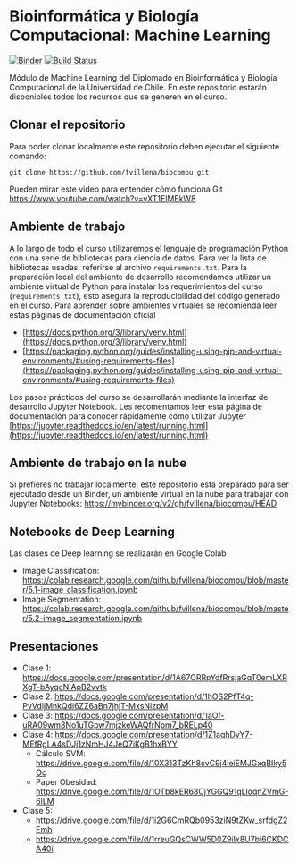 # Bioinformática y Biología Computacional: Machine Learning


[![Binder](https://mybinder.org/badge_logo.svg)](https://mybinder.org/v2/gh/fvillena/biocompu/HEAD)
[![Build Status](https://www.travis-ci.com/fvillena/mae2.svg?branch=master)](https://www.travis-ci.com/fvillena/biocompu)

Módulo de Machine Learning del Diplomado en Bioinformática y Biología Computacional de la Universidad de Chile. En este repositorio estarán disponibles todos los recursos que se generen en el curso.

## Clonar el repositorio

Para poder clonar localmente este repositorio deben ejecutar el siguiente comando:

```
git clone https://github.com/fvillena/biocompu.git
```

Pueden mirar este video para entender cómo funciona Git https://www.youtube.com/watch?v=yXT1ElMEkW8

## Ambiente de trabajo

A lo largo de todo el curso utilizaremos el lenguaje de programación Python con una serie de bibliotecas para ciencia de datos. Para ver la lista de bibliotecas usadas, referirse al archivo `requirements.txt`. Para la preparación local del ambiente de desarrollo recomendamos utilizar un ambiente virtual de Python para instalar los requerimientos del curso (`requirements.txt`), esto asegura la reproducibilidad del código generado en el curso. Para aprender sobre ambientes virtuales se recomienda leer estas páginas de documentación oficial

- [https://docs.python.org/3/library/venv.html](https://docs.python.org/3/library/venv.html)
- [https://packaging.python.org/guides/installing-using-pip-and-virtual-environments/#using-requirements-files](https://packaging.python.org/guides/installing-using-pip-and-virtual-environments/#using-requirements-files)

Los pasos prácticos del curso se desarrollarán mediante la interfaz de desarrollo Jupyter Notebook. Les recomentamos leer esta página de documentación para conocer rápidamente cómo utilizar Jupyter [https://jupyter.readthedocs.io/en/latest/running.html](https://jupyter.readthedocs.io/en/latest/running.html)

## Ambiente de trabajo en la nube

Si prefieres no trabajar localmente, este repositorio está preparado para ser ejecutado desde un Binder, un ambiente virtual en la nube para trabajar con Jupyter Notebooks: https://mybinder.org/v2/gh/fvillena/biocompu/HEAD

## Notebooks de Deep Learning

Las clases de Deep learning se realizarán en Google Colab

- Image Classification: https://colab.research.google.com/github/fvillena/biocompu/blob/master/5.1-image_classification.ipynb
- Image Segmentation: https://colab.research.google.com/github/fvillena/biocompu/blob/master/5.2-image_segmentation.ipynb

## Presentaciones

- Clase 1: https://docs.google.com/presentation/d/1A67ORRpYdfRrsjaGqT0emLXRXgT-bAyqcNIApB2vvtk
- Clase 2: https://docs.google.com/presentation/d/1hOS2PfT4q-PvVdijMnkQdi6ZZ6aBn7jhjT-MxsNizpM
- Clase 3: https://docs.google.com/presentation/d/1aOf-uRA09wm8No1uTGpw7mjzkeWAQfrNpm7_bRELp40
- Clase 4: https://docs.google.com/presentation/d/1Z1aqhDvY7-MEfRgLA4sDJj1zNmHJ4JeQ7iKgB1hxBYY
  - Cálculo SVM: https://drive.google.com/file/d/10X313TzKh8cvC9j4leiEMJGxqBIky5Oc
  - Paper Obesidad: https://drive.google.com/file/d/1OTb8kER68CjYGGQ91qLloqnZVmG-6lLM
- Clase 5: 
  - https://drive.google.com/file/d/1i2G6CmRQb0953ziN9tZKw_srfdgZ2Emb
  - https://drive.google.com/file/d/1rreuGQsCWW5D0Z9iIx8U7bl6CKDCA40i
